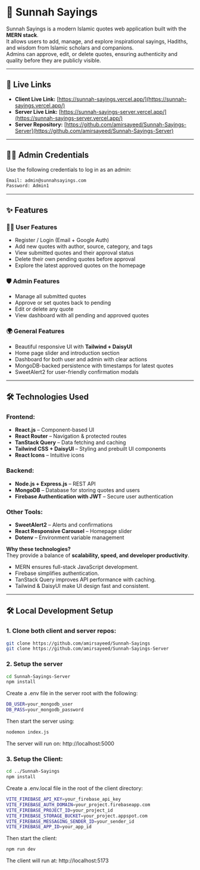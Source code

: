# 🌙 Sunnah Sayings

Sunnah Sayings is a modern Islamic quotes web application built with the **MERN stack**.  
It allows users to add, manage, and explore inspirational sayings, Hadiths, and wisdom from Islamic scholars and companions.  
Admins can approve, edit, or delete quotes, ensuring authenticity and quality before they are publicly visible.

---

## 🔗 Live Links

- **Client Live Link:** [https://sunnah-sayings.vercel.app/](https://sunnah-sayings.vercel.app/)
- **Server Live Link:** [https://sunnah-sayings-server.vercel.app/](https://sunnah-sayings-server.vercel.app/)
- **Server Repository:** [https://github.com/amirsayeed/Sunnah-Sayings-Server](https://github.com/amirsayeed/Sunnah-Sayings-Server)

---

## 👨‍💼 Admin Credentials

Use the following credentials to log in as an admin:

```bash
Email: admin@sunnahsayings.com
Password: Admin1
```

---

## ✨ Features

### 🧑‍💻 User Features

- Register / Login (Email + Google Auth)
- Add new quotes with author, source, category, and tags
- View submitted quotes and their approval status
- Delete their own pending quotes before approval
- Explore the latest approved quotes on the homepage

### 🛡️ Admin Features

- Manage all submitted quotes
- Approve or set quotes back to pending
- Edit or delete any quote
- View dashboard with all pending and approved quotes

### 🌍 General Features

- Beautiful responsive UI with **Tailwind + DaisyUI**
- Home page slider and introduction section
- Dashboard for both user and admin with clear actions
- MongoDB-backed persistence with timestamps for latest quotes
- SweetAlert2 for user-friendly confirmation modals

---

## 🛠️ Technologies Used

### Frontend:

- **React.js** – Component-based UI
- **React Router** – Navigation & protected routes
- **TanStack Query** – Data fetching and caching
- **Tailwind CSS + DaisyUI** – Styling and prebuilt UI components
- **React Icons** – Intuitive icons

### Backend:

- **Node.js + Express.js** – REST API
- **MongoDB** – Database for storing quotes and users
- **Firebase Authentication with JWT** – Secure user authentication

### Other Tools:

- **SweetAlert2** – Alerts and confirmations
- **React Responsive Carousel** – Homepage slider
- **Dotenv** – Environment variable management

**Why these technologies?**  
They provide a balance of **scalability, speed, and developer productivity**.

- MERN ensures full-stack JavaScript development.
- Firebase simplifies authentication.
- TanStack Query improves API performance with caching.
- Tailwind & DaisyUI make UI design fast and consistent.

---

## 🛠️ Local Development Setup

### 1. Clone both client and server repos:

```bash
git clone https://github.com/amirsayeed/Sunnah-Sayings
git clone https://github.com/amirsayeed/Sunnah-Sayings-Server
```

### 2. Setup the server

```bash
cd Sunnah-Sayings-Server
npm install
```

Create a .env file in the server root with the following:

```bash
DB_USER=your_mongodb_user
DB_PASS=your_mongodb_password
```

Then start the server using:

```bash
nodemon index.js
```

The server will run on: http://localhost:5000

### 3. Setup the Client:

```bash
cd ../Sunnah-Sayings
npm install
```

Create a .env.local file in the root of the client directory:

```bash
VITE_FIREBASE_API_KEY=your_firebase_api_key
VITE_FIREBASE_AUTH_DOMAIN=your_project.firebaseapp.com
VITE_FIREBASE_PROJECT_ID=your_project_id
VITE_FIREBASE_STORAGE_BUCKET=your_project.appspot.com
VITE_FIREBASE_MESSAGING_SENDER_ID=your_sender_id
VITE_FIREBASE_APP_ID=your_app_id
```

Then start the client:

```bash
npm run dev
```

The client will run at: http://localhost:5173
